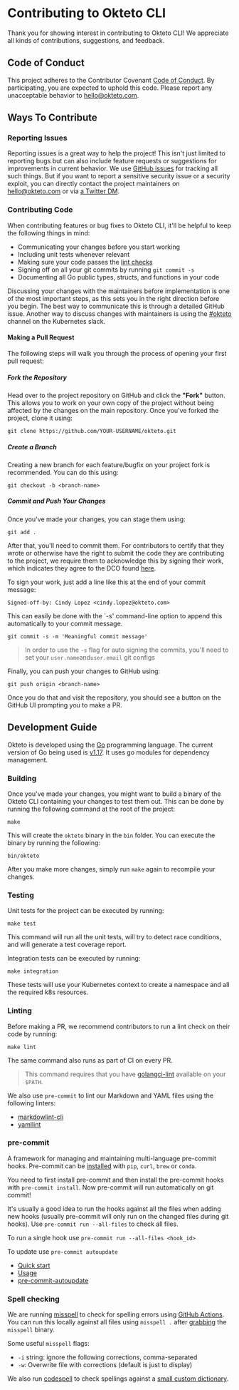 # Contributing to Okteto CLI

Thank you for showing interest in contributing to Okteto CLI! We appreciate all kinds of contributions, suggestions, and feedback.

## Code of Conduct

This project adheres to the Contributor Covenant [Code of Conduct](CODE_OF_CONDUCT.md). By participating, you are expected to uphold this code. Please report any unacceptable behavior to hello@okteto.com.

## Ways To Contribute

### Reporting Issues

Reporting issues is a great way to help the project! This isn't just limited to reporting bugs but can also include feature requests or suggestions for improvements in current behavior. We use [GitHub issues](https://github.com/okteto/okteto/issues) for tracking all such things. But if you want to report a sensitive security issue or a security exploit, you can directly contact the project maintainers on hello@okteto.com or via [a Twitter DM](https://twitter.com/oktetoHQ).

### Contributing Code

When contributing features or bug fixes to Okteto CLI, it'll be helpful to keep the following things in mind:

- Communicating your changes before you start working
- Including unit tests whenever relevant
- Making sure your code passes the [lint checks](#linting)
- Signing off on all your git commits by running `git commit -s`
- Documenting all Go public types, structs, and functions in your code

Discussing your changes with the maintainers before implementation is one of the most important steps, as this sets you in the right direction before you begin. The best way to communicate this is through a detailed GitHub issue. Another way to discuss changes with maintainers is using the [#okteto](https://kubernetes.slack.com/messages/CM1QMQGS0/) channel on the Kubernetes slack.

#### Making a Pull Request

The following steps will walk you through the process of opening your first pull request:

##### Fork the Repository

Head over to the project repository on GitHub and click the **"Fork"** button. This allows you to work on your own copy of the project without being affected by the changes on the main repository. Once you've forked the project, clone it using:

```
git clone https://github.com/YOUR-USERNAME/okteto.git
```

##### Create a Branch

Creating a new branch for each feature/bugfix on your project fork is recommended. You can do this using:

```
git checkout -b <branch-name>
```

##### Commit and Push Your Changes

Once you've made your changes, you can stage them using:

```
git add .
```

After that, you'll need to commit them. For contributors to certify that they wrote or otherwise have the right to submit the code they are contributing to the project, we require them to acknowledge this by signing their work, which indicates they agree to the DCO found [here](https://developercertificate.org/).

To sign your work, just add a line like this at the end of your commit message:

```
Signed-off-by: Cindy Lopez <cindy.lopez@okteto.com>
```

This can easily be done with the `-s' command-line option to append this automatically to your commit message.

```
git commit -s -m 'Meaningful commit message'
```

> In order to use the `-s` flag for auto signing the commits, you'll need to set your `user.name`and`user.email` git configs

Finally, you can push your changes to GitHub using:

```
git push origin <branch-name>
```

Once you do that and visit the repository, you should see a button on the GitHub UI prompting you to make a PR.

## Development Guide

Okteto is developed using the [Go](https://golang.org/) programming language. The current version of Go being used is [v1.17](https://go.dev/doc/go1.17). It uses go modules for dependency management.

### Building

Once you've made your changes, you might want to build a binary of the Okteto CLI containing your changes to test them out. This can be done by running the following command at the root of the project:

```
make
```

This will create the `okteto` binary in the `bin` folder. You can execute the binary by running the following:

```
bin/okteto
```

After you make more changes, simply run `make` again to recompile your changes.

### Testing

Unit tests for the project can be executed by running:

```
make test
```

This command will run all the unit tests, will try to detect race conditions, and will generate a test coverage report.

Integration tests can be executed by running:

```
make integration
```

These tests will use your Kubernetes context to create a namespace and all the required k8s resources.

### Linting

Before making a PR, we recommend contributors to run a lint check on their code by running:

```
make lint
```

The same command also runs as part of CI on every PR.

> This command requires that you have [golangci-lint](https://github.com/golangci/golangci-lint#install) available on your `$PATH`.

We also use `pre-commit` to lint our Markdown and YAML files using the following linters:

- [markdowlint-cli](https://github.com/igorshubovych/markdownlint-cli)
- [yamllint](https://yamllint.readthedocs.io/en/stable/index.html)

### pre-commit

A framework for managing and maintaining multi-language pre-commit hooks.
Pre-commit can be [installed](https://pre-commit.com/#installation) with
`pip`, `curl`, `brew` or `conda`.

You need to first install pre-commit and then install the pre-commit hooks
with `pre-commit install`. Now pre-commit will run automatically on git
commit!

It's usually a good idea to run the hooks against all the files when
adding new hooks (usually pre-commit will only run on the changed files
during git hooks). Use `pre-commit run --all-files` to check all files.

To run a single hook use `pre-commit run --all-files <hook_id>`

To update use `pre-commit autoupdate`

- [Quick start](https://pre-commit.com/#quick-start)
- [Usage](https://pre-commit.com/#usage)
- [pre-commit-autoupdate](https://pre-commit.com/#pre-commit-autoupdate)

### Spell checking

We are running [misspell](https://github.com/client9/misspell) to check for spelling errors using [GitHub Actions](.github/workflows/lint.yml). You can run this locally against all files using `misspell .` after [grabbing](https://github.com/client9/misspell#install) the `misspell` binary.

Some useful `misspell` flags:

- `-i` string: ignore the following corrections, comma-separated
- `-w`: Overwrite file with corrections (default is just to display)

We also run [codespell](https://github.com/codespell-project/codespell) to check spellings against a [small custom dictionary](codespell.txt).
